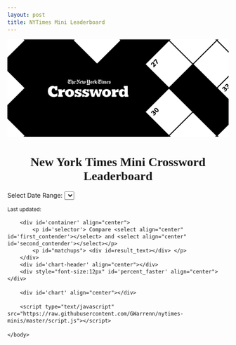 ```yaml
---
layout: post
title: NYTimes Mini Leaderboard
---
```


![](https://raw.githubusercontent.com/GWarrenn/gwarrenn.github.io/drafts/images/minis/mini_header.png)

<!DOCTYPE html>
<html>
<head>
<meta charset="UTF-8">
<script src="https://d3js.org/d3.v4.min.js"></script>
<script src="https://cdnjs.cloudflare.com/ajax/libs/tabletop.js/1.4.3/tabletop.js"></script>
<script src="https://cdnjs.cloudflare.com/ajax/libs/underscore.js/1.8.3/underscore-min.js"></script>
<script src="https://cdn.jsdelivr.net/npm/lodash@4.17.10/lodash.min.js"></script>

<link rel="stylesheet" type="text/css" href="https://raw.githubusercontent.com/GWarrenn/nytimes-minis/master/style.css">

</head>
	<body>
		<h1 align="center" style="font-family:cheltenham;">New York Times Mini Crossword Leaderboard</h1>
		<div id='crossword_queen' align="center"></div>
	   	<div id='container'>
			<p> Select Date Range: <select align="center" id='dateDropdown'></select></p>
		</div>
		<div id="leaderboard-table"></div>
		<p style="font-size:12px">Last updated: <span id="datetime"></span></p>

		<div id='container' align="center">
			<p id='selector'> Compare <select align="center" id='first_contender'></select> and <select align="center" id='second_contender'></select></p>
			<p id="matchups"> <div id=result_text></div> </p>
		</div>
		<div id='chart-header' align="center"></div>
		<div style="font-size:12px" id='percent_faster' align="center"></div>

		<div id='chart' align="center"></div>

		<script type="text/javascript" src="https://raw.githubusercontent.com/GWarrenn/nytimes-minis/master/script.js"></script>

	</body>
</html>

